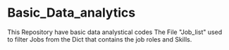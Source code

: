 # Basic_Data_analytics
This Repository have basic data analystical codes
The File "Job_list" used to filter Jobs from the Dict that contains the job roles and Skills.
